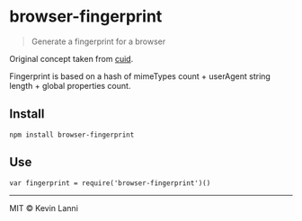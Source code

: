 # browser-fingerprint

> Generate a fingerprint for a browser

Original concept taken from [cuid](https://github.com/ericelliott/cuid).

Fingerprint is based on a hash of mimeTypes count + userAgent string length + global properties count.

## Install

```
npm install browser-fingerprint
```

## Use

```
var fingerprint = require('browser-fingerprint')()
```

---

MIT © Kevin Lanni
